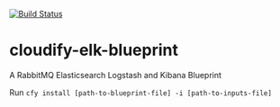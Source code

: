 [![Build Status](https://circleci.com/gh/cloudify-examples/elk-blueprint.svg?style=shield&circle-token=:circle-token)](https://circleci.com/gh/cloudify-examples/elk-blueprint)

# cloudify-elk-blueprint
A RabbitMQ Elasticsearch Logstash and Kibana Blueprint

Run `cfy install [path-to-blueprint-file] -i [path-to-inputs-file]`
